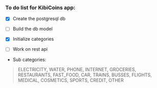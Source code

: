 ### To do list for KibiCoins app:
- [X] Create the postgresql db
- [ ] Build the db model
- [X] Initialize categories
- [ ] Work on rest api



- Sub categories:
> ELECTRICITY,
  WATER,
  PHONE,
  INTERNET,
  GROCERIES,
  RESTAURANTS,
  FAST_FOOD,
  CAR,
  TRAINS,
  BUSSES,
  FLIGHTS,
  MEDICAL,
  COSMETICS,
  SPORTS,
  CREDIT,
  OTHER